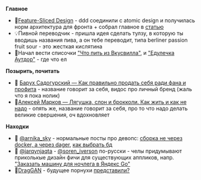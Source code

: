 
**Главное**

- 📝[Feature-Sliced Design](https://feature-sliced.design/ru/docs) - ddd соединили с atomic design и получилась норм архитектура для фронта + собрал главное в [статью](../../code/frontend/fsd/FSD.md)
- 💡Пивной переводчик - пришла идея сделать тулзу, в которую ты вводишь названия пива, а он тебе переводит, типа berliner passion fruit sour - это жесткая кислятина
- 📃Начал вести списочки ["Что пить из Вкусвилла"](https://untappd.com/user/potykion/lists/11900173), и ["Едулечка Аутдор"](https://potyk.notion.site/Uff-8d4aae28558c4b6c90f6036e710237ec) - где что ел

**Позырить, почитать**

- 🎥 [Барух Садогурский — Как правильно продать себя ради фана и профита](https://youtu.be/sEexbEv2iGc) - название говорит за себя, видос про личный бренд (жаль что я пока нолик)
- 📘[Алексей Марков — Лягушка, слон и брокколи. Как жить и как не надо](https://www.litres.ru/book/aleksey-markov-12132333/lyagushka-slon-i-brokkoli-kak-zhit-i-kak-ne-nado-67223998/) - опять же, название говорит за себя, про то что надо делать великие свершения, оч вдохновляет

**Находки** 

- 🔎 [@arnika_sky](https://twitter.com/arnika_sky) - нормальные посты про девопс: [сборка не через docker, а через dager](https://docs.dagger.io/205271/replace-dockerfile/), [как выбрать бд](db.jpeg)
- 🔎 [@jarqynjaqta](https://twitter.com/jarqynjaqta) - [@soren_iverson](https://twitter.com/soren_iverson) по-русски - челы придумывают приколькые дизайн фичи для существующих аппликов, напр. ["Заказать машину для ночлега в Яндекс Go"](https://twitter.com/jarqynjaqta/status/1674307201291173890)
- 🔎[DragGAN](https://twitter.com/minchoi/status/1674066306964901888) - будущее порнухи [представили?](drag-gan.mp4)
